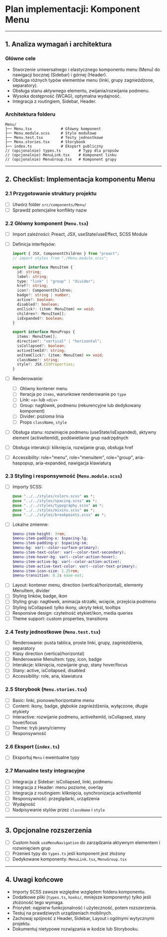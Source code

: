# Plan implementacji: **Komponent Menu**

---

## 1. Analiza wymagań i architektura

### Główne cele

- Stworzenie uniwersalnego i elastycznego komponentu menu (Menu) do nawigacji bocznej (Sidebar) i górnej (Header).
- Obsługa różnych typów elementów menu (linki, grupy zagnieżdżone, separatory).
- Obsługa stanu aktywnego elementu, zwijania/rozwijania podmenu.
- Wysoka dostępność (WCAG), optymalna wydajność.
- Integracja z routingiem, Sidebar, Header.

### Architektura folderu

```
Menu/
├── Menu.tsx             # Główny komponent
├── Menu.module.scss     # Style modułowe
├── Menu.test.tsx        # Testy jednostkowe
├── Menu.stories.tsx     # Storybook
├── index.ts             # Eksport publiczny
// (opcjonalnie) types.ts        # Typy dla propsów
// (opcjonalnie) MenuLink.tsx    # Komponent linku
// (opcjonalnie) MenuGroup.tsx   # Komponent grupy
```

---

## 2. Checklist: Implementacja komponentu Menu

### 2.1 Przygotowanie struktury projektu

- [ ] Utwórz folder `src/components/Menu/`
- [ ] Sprawdź potencjalne konflikty nazw

### 2.2 Główny komponent (`Menu.tsx`)

- [ ] Import zależności: Preact, JSX, useState/useEffect, SCSS Module
- [ ] Definicja interfejsów:

  ```ts
  import { JSX, ComponentChildren } from "preact";
  // import styles from "./Menu.module.scss";

  export interface MenuItem {
    id: string;
    label: string;
    type: "link" | "group" | "divider";
    href?: string;
    icon?: ComponentChildren;
    badge?: string | number;
    active?: boolean;
    disabled?: boolean;
    onClick?: (item: MenuItem) => void;
    children?: MenuItem[];
    isExpanded?: boolean;
  }

  export interface MenuProps {
    items: MenuItem[];
    direction?: "vertical" | "horizontal";
    isCollapsed?: boolean;
    activeItemId?: string;
    onItemClick?: (item: MenuItem) => void;
    className?: string;
    style?: JSX.CSSProperties;
  }
  ```

- [ ] Renderowanie:
  - [ ] Główny kontener menu
  - [ ] Iteracja po `items`, warunkowe renderowanie po `type`
  - [ ] Link: `<a>` lub `<div>`
  - [ ] Group: nagłówek, podmenu (rekurencyjne lub dedykowany komponent)
  - [ ] Divider: pozioma linia
  - [ ] Props `className`, `style`
- [ ] Obsługa stanu: rozwinięcie podmenu (useState/isExpanded), aktywny element (activeItemId), podświetlanie grup nadrzędnych
- [ ] Obsługa interakcji: kliknięcia, rozwijanie grup, obsługa href
- [ ] Accessibility: role="menu", role="menuitem", role="group", aria-haspopup, aria-expanded, nawigacja klawiaturą

### 2.3 Styling i responsywność (`Menu.module.scss`)

- [ ] Importy SCSS:
  ```scss
  @use "../../styles/colors.scss" as *;
  @use "../../styles/spacing.scss" as *;
  @use "../../styles/typography.scss" as *;
  @use "../../styles/mixins.scss" as *;
  @use "../../styles/breakpoints.scss" as *;
  ```
- [ ] Lokalne zmienne:
  ```scss
  $menu-item-height: 3rem;
  $menu-item-padding-x: $spacing-lg;
  $menu-item-padding-y: $spacing-sm;
  $menu-bg: var(--color-surface-primary);
  $menu-item-text-color: var(--color-text-secondary);
  $menu-item-hover-bg: var(--color-action-hover);
  $menu-item-active-bg: var(--color-action-active);
  $menu-item-active-text-color: var(--color-text-primary);
  $menu-item-icon-size: 1.25rem;
  $menu-transition: 0.2s ease-out;
  ```
- [ ] Layout: kontener menu, direction (vertical/horizontal), elementy MenuItem, divider
- [ ] Styling linków, badge, ikon
- [ ] Styling grup: nagłówek, animacja strzałki, wcięcie, przejścia podmenu
- [ ] Styling isCollapsed: tylko ikony, ukryty tekst, tooltips
- [ ] Responsive design: czytelność etykiet/ikon, media queries
- [ ] Theme support: custom properties, transitions

### 2.4 Testy jednostkowe (`Menu.test.tsx`)

- [ ] Renderowanie: pusta tablica, proste linki, grupy, zagnieżdżenia, separatory
- [ ] Klasy direction (vertical/horizontal)
- [ ] Renderowanie MenuItem: typy, icon, badge
- [ ] Interakcje: kliknięcia, rozwijanie grup, stany hover/focus
- [ ] Stany: active, isCollapsed, disabled
- [ ] Accessibility: role, aria, klawiatura

### 2.5 Storybook (`Menu.stories.tsx`)

- [ ] Basic: linki, pionowe/horizontalne menu
- [ ] Content: ikony, badge, głębokie zagnieżdżenia, wyłączone, długie etykiety
- [ ] Interactive: rozwijanie podmenu, activeItemId, isCollapsed, stany hover/focus
- [ ] Theme: tryb jasny/ciemny
- [ ] Responsywność

### 2.6 Eksport (`index.ts`)

- [ ] Eksportuj `Menu` i ewentualne typy

### 2.7 Manualne testy integracyjne

- [ ] Integracja z Sidebar: isCollapsed, linki, podmenu
- [ ] Integracja z Header: menu poziome, overlay
- [ ] Integracja z routingiem: kliknięcia, synchronizacja activeItemId
- [ ] Responsywność: przeglądarki, urządzenia
- [ ] Wydajność
- [ ] Nadpisywanie stylów przez `className` i `style`

---

## 3. Opcjonalne rozszerzenia

- [ ] Custom hook `useMenuNavigation` do zarządzania aktywnym elementem i rozwinięciem grup
- [ ] Przenieś typy do `types.ts` jeśli komponent jest złożony
- [ ] Dedykowane komponenty: `MenuLink.tsx`, `MenuGroup.tsx`

---

## 4. Uwagi końcowe

- Importy SCSS zawsze względne względem folderu komponentu.
- Dodatkowe pliki (`types.ts`, `hooks/`, mniejsze komponenty) tylko jeśli złożoność tego wymaga.
- Priorytet: najpierw funkcjonalność i użyteczność, potem rozszerzenia.
- Testuj na prawdziwych urządzeniach mobilnych.
- Zachowaj spójność z Header, Sidebar, Layout i ogólnymi wytycznymi projektu.
- Dokumentuj nietypowe rozwiązania w kodzie lub Storybooku.
